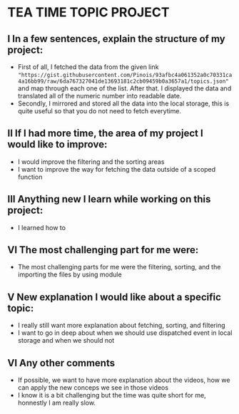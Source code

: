 # TEA TIME TOPIC PROJECT

## I In a few sentences, explain the structure of my project:
- First of all, I fetched the data from the given link `"https://gist.githubusercontent.com/Pinois/93afbc4a061352a0c70331ca4a16bb99/raw/6da767327041de13693181c2cb09459b0a3657a1/topics.json"` and map through each one of the list. After that. I displayed the data and translated all of the numeric number into readable date.
- Secondly, I mirrored and stored all the data into the local storage, this is quite useful so that you do not need to fetch everytime.


## II If I had more time, the area of my project I would like to improve:
- I would improve the filtering and the sorting areas 
- I want to improve the way for fetching the data outside of a scoped function

## III Anything new I learn while working on this project:
- I learned how to

## VI The most challenging part for me were:
- The most challenging parts for me were the filtering, sorting, and the importing the files by using module

## V New explanation I would like about a specific topic:
- I really still want more explanation about fetching, sorting, and filtering
- I want to go in deep about when we should use dispatched event in local storage and when we should not

## VI Any other comments
- If possible, we want to have more explanation about the videos, how we can apply the new conceps we see in those videos
- I know it is a bit challenging but the time was quite short for me, honnestly I am really slow.